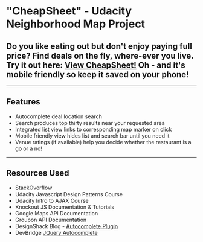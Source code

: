 "CheapSheet" - Udacity Neighborhood Map Project
===================

Do you like eating out but don't enjoy paying full price?  Find deals on the fly, where-ever you live. Try it out here: [View CheapSheet!](http://sheryllun.github.io/Project5-NeighborhoodMap) Oh - and it's mobile friendly so keep it saved on your phone!
---------

***

Features
-------

* Autocomplete deal location search
* Search produces top thirty results near your requested area
* Integrated list view links to corresponding map marker on click
* Mobile friendly view hides list and search bar until you need it
* Venue ratings (if available) help you decide whether the restaurant is a go or a no!

***

Resources Used
-----

* StackOverflow
* Udacity Javascript Design Patterns Course
* Udacity Intro to AJAX Course
* Knockout JS Documentation & Tutorials
* Google Maps API Documentation
* Groupon API Documentation
* DesignShack Blog - [Autocomplete Plugin](http://designshack.net/articles/javascript/create-a-simple-autocomplete-with-html5-jquery/)
* DevBridge [JQuery Autocomplete](https://github.com/devbridge/jQuery-Autocomplete)